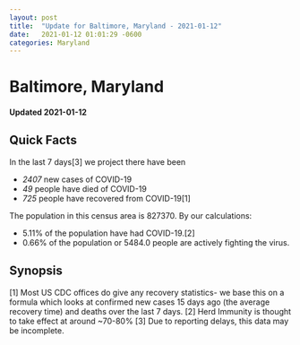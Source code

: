 ```yaml
---
layout: post
title:  "Update for Baltimore, Maryland - 2021-01-12"
date:   2021-01-12 01:01:29 -0600
categories: Maryland
---
```


# Baltimore, Maryland
#### Updated 2021-01-12

## Quick Facts

In the last 7 days[3] we project there have been
- *2407* new cases of COVID-19
- *49* people have died of COVID-19
- *725* people have recovered from COVID-19[1]

The population in this census area is 827370. By our calculations:
- 5.11% of the population have had COVID-19.[2]
- 0.66% of the population or 5484.0 people are actively fighting the virus.

## Synopsis




[1] Most US CDC offices do give any recovery statistics- we base this on a formula which looks at confirmed new cases
15 days ago (the average recovery time) and deaths over the last 7 days.
[2] Herd Immunity is thought to take effect at around ~70-80%
[3] Due to reporting delays, this data may be incomplete. 
    